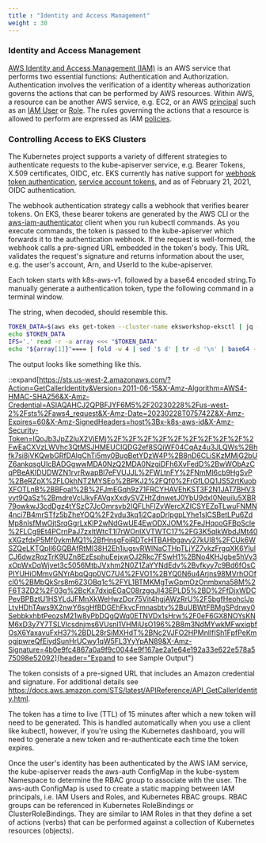 ```yaml
---
title : "Identity and Access Management"
weight : 30
---
```


### Identity and Access Management

[AWS Identity and Access Management (IAM)](https://docs.aws.amazon.com/IAM/latest/UserGuide/introduction.html) is an AWS service that performs two essential functions: Authentication and Authorization. Authentication involves the verification of a identity whereas authorization governs the actions that can be performed by AWS resources. Within AWS, a resource can be another AWS service, e.g. EC2, or an AWS [principal](https://docs.aws.amazon.com/IAM/latest/UserGuide/intro-structure.html#intro-structure-principal) such as an [IAM User](https://docs.aws.amazon.com/IAM/latest/UserGuide/id.html#id_iam-users) or [Role](https://docs.aws.amazon.com/IAM/latest/UserGuide/id.html#id_iam-roles). The rules governing the actions that a resource is allowed to perform are expressed as IAM [policies](https://docs.aws.amazon.com/IAM/latest/UserGuide/access_policies.html). 


### Controlling Access to EKS Clusters

The Kubernetes project supports a variety of different strategies to authenticate requests to the kube-apiserver service, e.g. Bearer Tokens, X.509 certificates, OIDC, etc. EKS currently has native support for [webhook token authentication](https://kubernetes.io/docs/reference/access-authn-authz/authentication/#webhook-token-authentication), [service account tokens](https://kubernetes.io/docs/reference/access-authn-authz/authentication/#service-account-tokens), and as of February 21, 2021, OIDC authentication.

The webhook authentication strategy calls a webhook that verifies bearer tokens. On EKS, these bearer tokens are generated by the AWS CLI or the [aws-iam-authenticator](https://github.com/kubernetes-sigs/aws-iam-authenticator) client when you run kubectl commands. As you execute commands, the token is passed to the kube-apiserver which forwards it to the authentication webhook. If the request is well-formed, the webhook calls a pre-signed URL embedded in the token's body. This URL validates the request's signature and returns information about the user, e.g. the user's account, Arn, and UserId to the kube-apiserver. 

 Each token starts with k8s-aws-v1. followed by a base64 encoded string.To manually generate a authentication token, type the following command in a terminal window.
 
  The string, when decoded, should resemble this. 

```bash
TOKEN_DATA=$(aws eks get-token --cluster-name eksworkshop-eksctl | jq -r '.status.token')
echo $TOKEN_DATA
IFS='.' read -r -a array <<< "$TOKEN_DATA"
echo "${array[1]}"==== | fold -w 4 | sed '$ d' | tr -d '\n' | base64 --decode
```

The output looks like something like this.

::expand[https://sts.us-west-2.amazonaws.com/?Action=GetCallerIdentity&Version=2011-06-15&X-Amz-Algorithm=AWS4-HMAC-SHA256&X-Amz-Credential=ASIAQAHCJ2QPBFJYF6M5%2F20230228%2Fus-west-2%2Fsts%2Faws4_request&X-Amz-Date=20230228T075742Z&X-Amz-Expires=60&X-Amz-SignedHeaders=host%3Bx-k8s-aws-id&X-Amz-Security-Token=IQoJb3JpZ2luX2VjEMj%2F%2F%2F%2F%2F%2F%2F%2F%2F%2FwEaCXVzLWVhc3QtMSJHMEUCIQDG2ef8SQiWF04CqAz4u3JLQWs%2Bhfk7si8jVKQwbGRfDAIgChTi5my0BugBetYDzW4P%2B8nD6CLiSKzMMjG2bUZ6ankqsgUIcBADGgwwMDA0NzQ2MDA0NzgiDFh6XvFedD%2BwWObAzCqPBeAKIDUDWZN1rvrRwapBl7eFVUJJL%2FWLtnFY%2FNmMl6cb9HgSvP%2BeRZpX%2FLOkhNT2MYSEo%2BPKJ2%2FQf0%2FrGfLOQ1JS52rtKuobXFOTLnB%2BBFoal%2B%2FJmEGqh9z71FRCYHAVEhKST3F2N1JAT7BHV3vyt9QaSz%2BmdreVclJkyFAVqxXxdySVZHtZdnwetJ0YbU9dxI0Neuilu5XBR79owkwJ3cdDgz4tYSzC7JcOmrsvb2IQFLhFlZyWercXZICSYEZpTLwuFNMN4nci7B4mrSTfz5bZheYOQ%2F2vdu3kq1j2CapDrIpgpLYhe1slCSBetLPu6ZdMp8nIsfMwOjtSrqGgrLxKlP2wNdGwUE4EwODXJOM%2FeJHqooGFBpScle%2FLCg9Et4PCrnPaJ7zxltWtcT1l7rWOnlXVTWTC17%2FG3K5qlkWbdJMt40xXGzfdxP5Mf0ykmMQ1%2BfHnsgFoiRDTcHTBAHbgavy27kUI8%2FCUk6WSZQeLKTQplI6GQBAfRtMI38H2Eh1iugsvRWlNaCTHpTLjYZ7vkzFrgqXK6YlulCJ6dwzRqzTrK9UZn8EzEsphuEejxwOJ2Rkc7FSwH1%2BNo4KHJgbe5hVv3xOpWxDqWjvet3c5056MtbJVxhm2N0Z1ZaYYNdEdv%2Bvfkyy7c9Bd6fOsCPIYUHiOMmvGNYrAbqQgp0VC7U4%2FVO1%2BYQ0N6u4Arjns98MVrhOOfcl0%2BMbQkSrs8m6Z3OBq1c%2FYL1BTMKMgTwGpmOzOnmbxna58M%2F6T3ZD2%2F03g%2BcKx7dxipEGaC08rzggJI43EPLD5%2BD%2FfDjxWDCPevBPBztU1HSYLdJFMnXkWeHwzDor75Vit4hgjAWzRrU%2F5bgfHeohclJpLtvHDhTAws9X2nwY6sgHfBDGEhFkvcFmnasbtv%2BuUBWtFBMgSPdrwy0SebbkxhbtPeozsM21w8yPbDQgQWq0ETNVDx1sHrw%2F0eF6GX8NOYsKNM6xD3y7Y7TSLVIcsdnjms6VUsnl1VHMiUsO196%2B8m3NdMYwkMFwxiqbfOsX6YaxavuFxH37%2BDL28rSiMXHdT%2BNc2VJFO2HPMnllfISh1FpfPeKmogjpwreQfEiydSunHrUCwy1qW5FL3YyYpAN89&X-Amz-Signature=4b0e9fc4867a0a9f9c0044e9f167ae2a1e64e192a33e622e578a575098e52092]{header="Expand to see Sample Output"}

The token consists of a pre-signed URL that includes an Amazon credential and signature. For additional details see https://docs.aws.amazon.com/STS/latest/APIReference/API_GetCallerIdentity.html.

The token has a time to live (TTL) of 15 minutes after which a new token will need to be generated. This is handled automatically when you use a client like kubectl, however, if you're using the Kubernetes dashboard, you will need to generate a new token and re-authenticate each time the token expires.

Once the user's identity has been authenticated by the AWS IAM service, the kube-apiserver reads the aws-auth ConfigMap in the kube-system Namespace to determine the RBAC group to associate with the user. The aws-auth ConfigMap is used to create a static mapping between IAM principals, i.e. IAM Users and Roles, and Kubernetes RBAC groups. RBAC groups can be referenced in Kubernetes RoleBindings or ClusterRoleBindings. They are similar to IAM Roles in that they define a set of actions (verbs) that can be performed against a collection of Kubernetes resources (objects).

